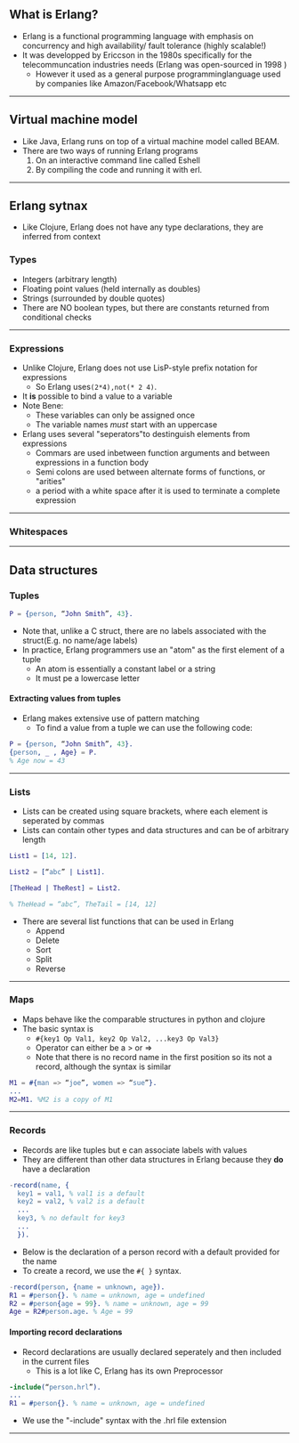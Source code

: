 ## What is Erlang? 
- Erlang is a functional programming language with emphasis on concurrency and high availability/ fault tolerance (highly scalable!)
- It was developped by Ericcson in the 1980s specifically for the telecommuncation industries needs (Erlang was open-sourced in 1998 )
	- However it used as a general purpose programminglanguage used by companies like Amazon/Facebook/Whatsapp etc
---
## Virtual machine model 
- Like Java, Erlang runs on top of a virtual machine model called BEAM. 
- There are two ways of running Erlang programs
	1. On an interactive command line called Eshell
	2. By compiling the code and running it with erl.
---
## Erlang sytnax 
- Like Clojure, Erlang does not have any type declarations, they are inferred from context
### Types
- Integers (arbitrary length)
- Floating point values (held internally as doubles)
- Strings (surrounded by double quotes)
- There are NO boolean types, but there are constants returned from conditional checks
---
### Expressions
- Unlike Clojure, Erlang does not use LisP-style prefix notation for expressions 
	- So Erlang uses`(2*4),not(* 2 4)`.
- It **is** possible to bind a value to a variable 
- Note Bene:
	- These variables can only be assigned once 
	- The variable names *must* start with an uppercase
- Erlang uses several "seperators"to destinguish elements from expressions
	- Commars are used inbetween function arguments and between expressions in a function body 
	- Semi colons are used between alternate forms of functions, or "arities"
	- a period with a white space after it is used to terminate a complete expression
---
### Whitespaces 
---
## Data structures
### Tuples 
```erlang
P = {person, “John Smith”, 43}.
```
- Note that, unlike a C struct, there are no labels associated with the struct(E.g. no name/age labels)
- In practice, Erlang programmers use an "atom" as the first element of a tuple
	- An atom is essentially a constant label or a string
	- It must pe a lowercase letter
#### Extracting values from tuples 
- Erlang makes extensive use of pattern matching 
	- To find a value from a tuple we can use the following code: 
```erlang
P = {person, “John Smith”, 43}.
{person, _ , Age} = P.
% Age now = 43
```
---
### Lists
- Lists can be created using square brackets, where each element is seperated by commas
- Lists can contain other types and data structures and can be of arbitrary length 
```erlang 
List1 = [14, 12].

List2 = [“abc” | List1].

[TheHead | TheRest] = List2.

% TheHead = “abc”, TheTail = [14, 12]
```
- There are several list functions that can be used in Erlang 
	- Append
	- Delete
	- Sort
	- Split
	- Reverse
---
### Maps
- Maps behave like the comparable structures in python and clojure
- The basic syntax is 
	- `#{key1 Op Val1, key2 Op Val2, ...key3 Op Val3}`
	- Operator can either be a > or =>
	- Note that there is no record name in the first position so its not a record, although the syntax is similar 
```erlang 
M1 = #{man => “joe”, women => “sue”}. 
...  
M2=M1. %M2 is a copy of M1
```
---
### Records
- Records are like tuples but e can associate labels with values
- They are different than other data structures in Erlang because they **do** have a declaration
```erlang 
-record(name, {
  key1 = val1, % val1 is a default
  key2 = val2, % val2 is a default
  ...
  key3, % no default for key3
  ... 
  }).
```
- Below is the declaration of a person record with a default provided for the name 
- To create a record, we use the `#{ }` syntax.
```Erlang
-record(person, {name = unknown, age}).
R1 = #person{}. % name = unknown, age = undefined
R2 = #person{age = 99}. % name = unknown, age = 99
Age = R2#person.age. % Age = 99
```
#### Importing record declarations
- Record declarations are usually declared seperately and then included in the current files 
	- This is a lot like C, Erlang has its own Preprocessor
```erlang
-include(“person.hrl”).
...
R1 = #person{}. % name = unknown, age = undefined
```
- We use the "-include" syntax with the .hrl file extension

---